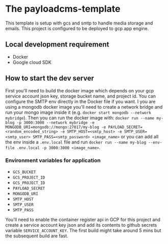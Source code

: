 # The payloadcms-template
This template is setup with gcs and smtp to handle media storage and emails. This project is configured to be deployed to gcp app engine.

## Local development requirement
- Docker
- Google cloud SDK

## How to start the dev server
First you'll need to build the docker image which depends on your gcp service account json key, storage bucket name, and project id. 
You can configure the SMTP env directly in the Docker file if you want.
I you are using a mongodb docker image you'll need to create a network bridge and run your mongo image inside it (e.g. `docker start mongodb --network mybridge`).
Then you can run the docker image with:
```docker run --name my-blog -p 3000:3000 --network mybridge -e MONGODB_URI=mongodb://mongo:27017/my-blog -e PAYLOAD_SECRET=<random_encoded_string> -e SMTP_HOST=<smtp_host> -e SMTP_USER=<smtp_user> SMTP_PASS=<smtp_password> <image_name>```
or you can add all the env inside a `.env.local` file and run `docker run --name my-blog --env-file .env.local -p 3000:3000 <image_name>`.

### Environment variables for application
- `GCS_BUCKET`
- `GCS_PROJECT_ID`
- `GCS_PROJECT_ID`
- `PAYLOAD_SECRET`
- `MONGODB_URI`
- `SMTP_HOST`
- `SMTP_USER`
- `SMTP_PASS`

You'll need to enable the container register api in GCP for this project and create a service account key json and add its contents to github secrets variable `SERVICE_ACCOUNT_KEY`. The first build might take around 5 mins but the subsequent build are fast.